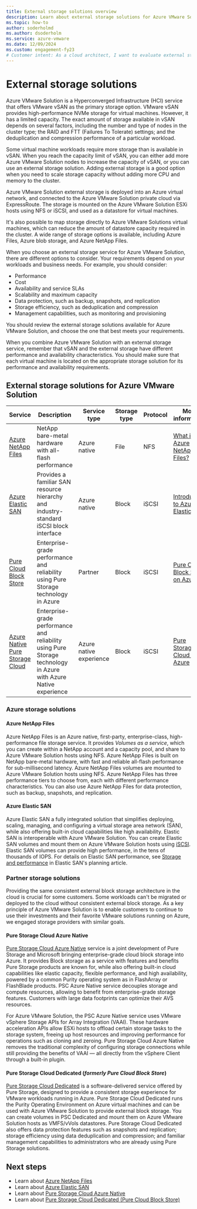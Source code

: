 ```yaml
---
title: External storage solutions overview
description: Learn about external storage solutions for Azure VMware Solution private cloud.
ms.topic: how-to
author: soderholmd
ms.author: dsoderholm
ms.service: azure-vmware
ms.date: 12/09/2024
ms.custom: engagement-fy23
# Customer intent: As a cloud architect, I want to evaluate external storage solutions for Azure VMware Solution, so that I can determine the best option to meet my workloads' performance, capacity, and data protection requirements.
---
```

 
# External storage solutions

Azure VMware Solution is a Hyperconverged Infrastructure (HCI) service that offers VMware vSAN as the primary storage option. VMware vSAN provides high-performance NVMe storage for virtual machines. However, it has a limited capacity. The exact amount of storage available in vSAN depends on several factors, including the number and type of nodes in the cluster type; the RAID and FTT (Failures To Tolerate) settings; and the deduplication and compression performance of a particular workload. 

Some virtual machine workloads require more storage than is available in vSAN. When you reach the capacity limit of vSAN, you can either add more Azure VMware Solution nodes to increase the capacity of vSAN, or you can use an external storage solution. Adding external storage is a good option when you need to scale storage capacity without adding more CPU and memory to the cluster.

Azure VMware Solution external storage is deployed into an Azure virtual network, and connected to the Azure VMware Solution private cloud via ExpressRoute. The storage is mounted on the Azure VMware Solution ESXi hosts using NFS or iSCSI, and used as a datastore for virtual machines.

It's also possible to map storage directly to Azure VMware Solutions virtual machines, which can reduce the amount of datastore capacity required in the cluster. A wide range of storage options is available, including Azure Files, Azure blob storage, and Azure NetApp Files.

When you choose an external storage service for Azure VMware Solution, there are different options to consider. Your requirements depend on your workloads and business needs. For example, you should consider:

- Performance
- Cost
- Availability and service SLAs
- Scalability and maximum capacity
- Data protection, such as backup, snapshots, and replication
- Storage efficiency, such as deduplication and compression
- Management capabilities, such as monitoring and provisioning

You should review the external storage solutions available for Azure VMware Solution, and choose the one that best meets your requirements.

When you combine Azure VMware Solution with an external storage service, remember that vSAN and the external storage have different performance and availability characteristics. You should make sure that each virtual machine is located on the appropriate storage solution for its performance and availability requirements.

## External storage solutions for Azure VMware Solution 

|Service|Description|Service type|Storage type|Protocol|More information|
|-|-|-|-|-|-|
|[Azure NetApp Files](./attach-azure-netapp-files-to-azure-vmware-solution-hosts.md)|NetApp bare-metal hardware with all-flash performance|Azure native|File|NFS|[What is Azure NetApp Files?](../azure-netapp-files/azure-netapp-files-introduction.md)|
|[Azure Elastic SAN](./configure-azure-elastic-san.md)|Provides a familiar SAN resource hierarchy and industry-standard iSCSI block interface|Azure native|Block|iSCSI|[Introduction to Azure Elastic SAN](../storage/elastic-san/elastic-san-introduction.md)|
|[Pure Cloud Block Store](./configure-pure-cloud-block-store.md)|Enterprise-grade performance and reliability using Pure Storage technology in Azure|Partner|Block|iSCSI|[Pure Cloud Block Store on Azure](https://support.purestorage.com/bundle/m_cbs_for_azure/page/Pure_Cloud_Block_Store/topics/concept/c_introduction_121.html)|
|[Azure Native Pure Storage Cloud](./configure-azure-native-pure-storage-cloud.md)|Enterprise-grade performance and reliability using Pure Storage technology in Azure with Azure Native experience|Azure native experience|Block|iSCSI|[Pure Storage Cloud on Azure](https://support.purestorage.com/bundle/m_azure_native_pure_storage_cloud/page/Production/Pure_Cloud_Block_Store/Azure_Native_Pure_Storage_Cloud/topics/c_azure_native_pure_storage_cloud.html)|

### Azure storage solutions

#### Azure NetApp Files

Azure NetApp Files is an Azure native, first-party, enterprise-class, high-performance file storage service. It provides _Volumes as a service_, which you can create within a NetApp account and a capacity pool, and share to Azure VMware Solution hosts using NFS. Azure NetApp Files is built on NetApp bare-metal hardware, with fast and reliable all-flash performance for sub-millisecond latency. Azure NetApp Files volumes are mounted to Azure VMware Solution hosts using NFS. Azure NetApp Files has three performance tiers to choose from, each with different performance characteristics. You can also use Azure NetApp Files for data protection, such as backup, snapshots, and replication. 

#### Azure Elastic SAN

Azure Elastic SAN a fully integrated solution that simplifies deploying, scaling, managing, and configuring a virtual storage area network (SAN), while also offering built-in cloud capabilities like high availability. Elastic SAN is interoperable with Azure VMware Solution. You can create Elastic SAN volumes and mount them on Azure VMware Solution hosts using [iSCSI](https://wikipedia.org/wiki/ISCSI). Elastic SAN volumes can provide high performance, in the tens of thousands of IOPS. For details on Elastic SAN performance, see [Storage and performance](../storage/elastic-san/elastic-san-planning.md#storage-and-performance) in Elastic SAN's planning article.

### Partner storage solutions

Providing the same consistent external block storage architecture in the cloud is crucial for some customers. Some workloads can't be migrated or deployed to the cloud without consistent external block storage. As a key principle of Azure VMware Solution is to enable customers to continue to use their investments and their favorite VMware solutions running on Azure, we engaged storage providers with similar goals. 

#### Pure Storage Cloud Azure Native

[Pure Storage Cloud Azure Native](../azure-vmware/configure-azure-native-pure-storage-cloud.md) service is a joint development of Pure Storage and Microsoft bringing enterprise-grade cloud block storage into Azure. It provides Block storage as a service with features and benefits Pure Storage products are known for, while also offering built-in cloud capabilities like elastic capacity, flexible performance, and high availability, powered by a common Purity operating system as in FlashArray or FlashBlade products. PSC Azure Native service decouples storage and compute resources, allowing to benefit from enterprise-grade storage features. Customers with large data footprints can optimize their AVS resources.

For Azure VMware Solution, the PSC Azure Native service uses VMware vSphere Storage APIs for Array Integration (VAAI). These hardware acceleration APIs allow ESXi hosts to offload certain storage tasks to the storage system, freeing up host resources and improving performance for operations such as cloning and zeroing. Pure Storage Cloud Azure Native removes the traditional complexity of configuring storage connections while still providing the benefits of VAAI — all directly from the vSphere Client through a built-in plugin.

#### Pure Storage Cloud Dedicated (*formerly Pure Cloud Block Store*)

[Pure Storage Cloud Dedicated](../azure-vmware/configure-pure-cloud-block-store.md) is a software-delivered service offered by Pure Storage, designed to provide a consistent storage experience for VMware workloads running in Azure. Pure Storage Cloud Dedicated runs the Purity Operating Environment on Azure virtual machines and can be used with Azure VMware Solution to provide external block storage. You can create volumes in PSC Dedicated and mount them on Azure VMware Solution hosts as VMFS/vVols datastores. Pure Storage Cloud Dedicated also offers data protection features such as snapshots and replication; storage efficiency using data deduplication and compression; and familiar management capabilities to administrators who are already using Pure Storage solutions.

## Next steps

- Learn about [Azure NetApp Files](./attach-azure-netapp-files-to-azure-vmware-solution-hosts.md)
- Learn about [Azure Elastic SAN](./configure-azure-elastic-san.md)
- Learn about [Pure Storage Cloud Azure Native](./configure-azure-native-pure-storage-cloud.md)
- Learn about [Pure Storage Cloud Dedicated (Pure Cloud Block Store)](./configure-pure-cloud-block-store.md)
